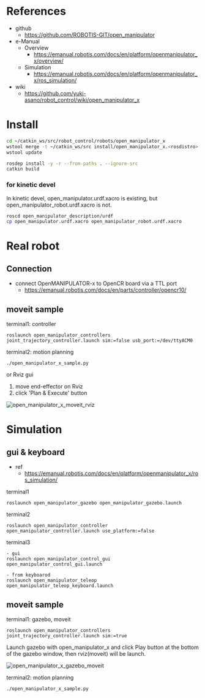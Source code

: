# References
- github
  - https://github.com/ROBOTIS-GIT/open_manipulator
- e-Manual
  - Overview 
    - https://emanual.robotis.com/docs/en/platform/openmanipulator_x/overview/
  - Simulation
    - https://emanual.robotis.com/docs/en/platform/openmanipulator_x/ros_simulation/
- wiki
  - https://github.com/yuki-asano/robot_control/wiki/open_manipulator_x

# Install

```bash
cd ~/catkin_ws/src/robot_control/robots/open_manipulator_x
wstool merge -t ~/catkin_ws/src install/open_manipulator_x.<rosdistro>.rosinstall
wstool update

rosdep install -y -r --from-paths . --ignore-src
catkin build
```

### for kinetic devel  
In kinetic devel, open_manipulator.urdf.xacro is existing, but open_manipulator_robot.urdf.xacro is not.
  
```bash
roscd open_manipulator_description/urdf
cp open_manipulator.urdf.xacro open_manipulator_robot.urdf.xacro
```

# Real robot
## Connection
- connect OpenMANIPULATOR-x to OpenCR board via a TTL port
  - https://emanual.robotis.com/docs/en/parts/controller/opencr10/

## moveit sample
terminal1: controller
```
roslaunch open_manipulator_controllers joint_trajectory_controller.launch sim:=false usb_port:=/dev/ttyACM0 
```

terminal2: motion planning
```
./open_manipulator_x_sample.py
```

or Rviz gui
1. move end-effector on Rviz
2. click 'Plan & Execute' button

![open_manipulator_x_moveit_rviz](https://github.com/yuki-asano/robot_control/assets/6872136/ea43dcf3-9f9c-4a18-8a5b-95b14bb3e293)

# Simulation
## gui & keyboard
- ref
  - https://emanual.robotis.com/docs/en/platform/openmanipulator_x/ros_simulation/

terminal1
```
roslaunch open_manipulator_gazebo open_manipulator_gazebo.launch
```

terminal2
```
roslaunch open_manipulator_controller open_manipulator_controller.launch use_platform:=false
```

terminal3
```
- gui
roslaunch open_manipulator_control_gui open_manipulator_control_gui.launch

- from keyboarod
roslaunch open_manipulator_teleop open_manipulator_teleop_keyboard.launch
```

## moveit sample
terminal1: gazebo, moveit
```
roslaunch open_manipulator_controllers joint_trajectory_controller.launch sim:=true
```
Launch gazebo with open_manipulator_x and click Play button at the bottom of the gazebo window, then rviz(moveit) will be launch.

![open_manipulator_x_gazebo_moveit](https://github.com/yuki-asano/robot_control/assets/6872136/6e74b95e-f828-4c7d-ae18-74f4aa3a7d08)


terminal2: motion planning
```
./open_manipulator_x_sample.py
```
